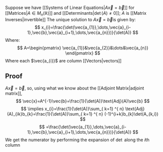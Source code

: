 Suppose we have [[Systems of Linear Equations|$A\vec{x}=\vec{b}$]] for [[Matrices|$A\in M_{n}(\mathbb{R})$]] and [[Determinants|$\det(A)\neq 0$]]; $A$ is [[Matrix Inverses|invertible]]
The unique solution to $A\vec{x}=\vec{b}$is given by:
$$
x_{i}=\frac{\det(\vec{a_{1}},\dots,\vec{a}_{i-1},\vec{b},\vec{a}_{i+1},\dots,\vec{a_{n}})}{\det(A)}
$$
Where:
$$
A=\begin{pmatrix}
\vec{a_{1}}&\vec{a_{2}}&\dots&\vec{a_{n}}
\end{pmatrix}
$$
Where each $\vec{a_{i}}$ are column [[Vectors|vectors]]
## Proof
$A\vec{x}=\vec{b}$, so, using what we know about the [[Adjoint Matrix|adjoint matrix]],
$$
\vec{x}=A^{-1}\vec{b}=\frac{1}{\det(A)}\text{Adj}(A)\vec{b}
$$
$$
\implies x_{i}=\frac{1}{\det(A)}\sum_{ k=1} ^{ n}  \text{Adj}(A)_{ik}b_{k}=\frac{1}{\det(A)}\sum_{ k=1} ^{ n}  (-1)^{i+k}b_{k}\det(A_{k,i})
$$
$$
=\frac{\det(\vec{a_{1}},\dots,\vec{a}_{i-1},\vec{b},\vec{a}_{i+1},\dots,\vec{a_{n}})}{\det(A)}
$$
We get the numerator by performing the expansion of $\det$ along the $i$th column
